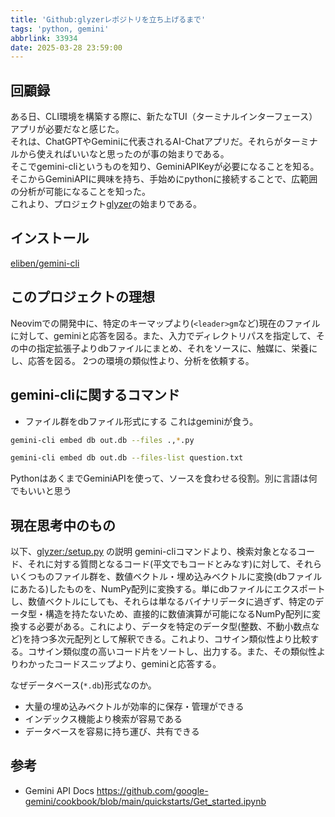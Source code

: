 ```yaml
---
title: 'Github:glyzerレポジトリを立ち上げるまで'
tags: 'python, gemini'
abbrlink: 33934
date: 2025-03-28 23:59:00
---
```


<!--
Copyright (c) 2025 verazza
This file is distributed under the terms of the Creative Commons Attribution-NonCommercial-ShareAlike 4.0 International License.
See the LICENSE file in the source directory for details.
(https://creativecommons.org/licenses/by-nc-sa/4.0/)
-->

## 回顧録
ある日、CLI環境を構築する際に、新たなTUI（ターミナルインターフェース）アプリが必要だなと感じた。  
それは、ChatGPTやGeminiに代表されるAI-Chatアプリだ。それらがターミナルから使えればいいなと思ったのが事の始まりである。  
そこでgemini-cliというものを知り、GeminiAPIKeyが必要になることを知る。そこからGeminiAPIに興味を持ち、手始めにpythonに接続することで、広範囲の分析が可能になることを知った。  
これより、プロジェクト[glyzer](https://github.com/verazza/glyzer)の始まりである。

## インストール
[eliben/gemini-cli](https://github.com/eliben/gemini-cli)

## このプロジェクトの理想
Neovimでの開発中に、特定のキーマップより(`<leader>gm`など)現在のファイルに対して、geminiと応答を図る。また、入力でディレクトリパスを指定して、その中の指定拡張子よりdbファイルにまとめ、それをソースに、触媒に、栄養にし、応答を図る。
2つの環境の類似性より、分析を依頼する。

## gemini-cliに関するコマンド
- ファイル群をdbファイル形式にする
これはgeminiが食う。
```bash
gemini-cli embed db out.db --files .,*.py

gemini-cli embed db out.db --files-list question.txt
```
PythonはあくまでGeminiAPIを使って、ソースを食わせる役割。別に言語は何でもいいと思う

## 現在思考中のもの
以下、[glyzer:/setup.py](https://github.com/verazza/glyzer/blob/master/setup.py) の説明
gemini-cliコマンドより、検索対象となるコード、それに対する質問となるコード(平文でもコードとみなす)に対して、それらいくつものファイル群を、数値ベクトル・埋め込みベクトルに変換(dbファイルにあたる)したものを、NumPy配列に変換する。単にdbファイルにエクスポートし、数値ベクトルにしても、それらは単なるバイナリデータに過ぎず、特定のデータ型・構造を持たないため、直接的に数値演算が可能になるNumPy配列に変換する必要がある。これにより、データを特定のデータ型(整数、不動小数点など)を持つ多次元配列として解釈できる。これより、コサイン類似性より比較する。コサイン類似度の高いコード片をソートし、出力する。また、その類似性よりわかったコードスニップより、geminiと応答する。

なぜデータベース(`*.db`)形式なのか。
* 大量の埋め込みベクトルが効率的に保存・管理ができる
* インデックス機能より検索が容易である
* データベースを容易に持ち運び、共有できる

## 参考
- Gemini API Docs
https://github.com/google-gemini/cookbook/blob/main/quickstarts/Get_started.ipynb
